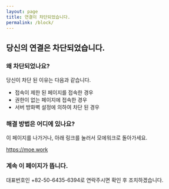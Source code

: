```yaml
---
layout: page
title: 연결이 차단되었습니다.
permalink: /block/
---
```


## 당신의 연결은 차단되었습니다.
### 왜 차단되었나요?
당신이 차단 된 이유는 다음과 같습니다.
- 접속이 제한 된 페이지를 접속한 경우
- 권한이 없는 페이지에 접속한 경우
- 서버 방화벽 설정에 의하여 차단 된 경우

### 해결 방법은 어디에 있나요?
이 페이지를 나가거나, 아래 링크를 눌러서 모에워크로 돌아가세요.

<https://moe.work>

### 계속 이 페이지가 뜹니다.
대표번호인 +82-50-6435-6394로 연락주시면 확인 후 조치하겠습니다.
